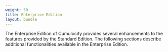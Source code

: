 ```yaml
---
weight: 50
title: Enterprise Edition
layout: bundle
---
```



The Enterprise Edition of Cumulocity provides several enhancements to the features provided by the Standard Edition. The following sections describe additional functionalities available in the Enterprise Edition.